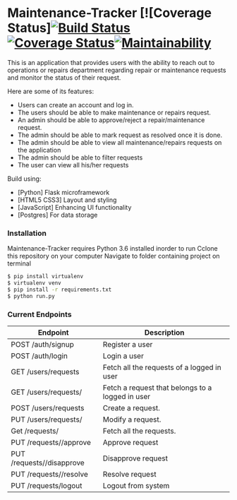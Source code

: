 # Maintenance-Tracker [![Coverage Status][![Build Status](https://travis-ci.org/Slinjez/Maintenance-Tracker.svg?branch=ch-cleanup-code-158239458)](https://travis-ci.org/Slinjez/Maintenance-Tracker)[![Coverage Status](https://coveralls.io/repos/github/Slinjez/Maintenance-Tracker/badge.svg?branch=master)](https://coveralls.io/github/Slinjez/Maintenance-Tracker?branch=master)[![Maintainability](https://api.codeclimate.com/v1/badges/89328b248d2e49fea8e5/maintainability)](https://codeclimate.com/github/Slinjez/Maintenance-Tracker/maintainability)
This is an application that provides users with the ability to reach out to operations or repairs department regarding repair or maintenance requests and monitor the status of their request.

Here are some of its features:
  - Users can create an account and log in.
  - The users should be able to make maintenance or repairs request.
  - An admin should be able to approve/reject a repair/maintenance request.
  - The admin should be able to mark request as resolved once it is done.
  - The admin should be able to view all maintenance/repairs requests on the application
  - The admin should be able to filter requests
  - The user can view all his/her requests
  
Build using:
  * [Python] Flask microframework
  * [HTML5 CSS3] Layout and styling
  * [JavaScript] Enhancing UI functionality
  * [Postgres] For data storage

### Installation
Maintenance-Tracker requires Python 3.6 installed inorder to run
Cclone this repository on your computer
Navigate to folder containing project on terminal
```sh
$ pip install virtualenv
$ virtualenv venv
$ pip install -r requirements.txt
$ python run.py
```
### Current Endpoints 
| Endpoint | Description |
| ------ | ------ |
| POST /auth/signup | Register a user |
| POST /auth/login | Login a user |
| GET /users/requests  | Fetch all the requests of a logged in user |
| GET /users/requests/<requestId> | Fetch a request that belongs to a logged in user |
| POST /users/requests | Create a request. |
| PUT /users/requests/<requestId> | Modify a request. |
| Get /requests/  | Fetch all the requests. |
| PUT /requests/<requestId>/approve | Approve request |
| PUT /requests/<requestId>/disapprove | Disapprove request |
| PUT /requests/<requestId>/resolve | Resolve request |
| PUT /requests/logout | Logout from system |



